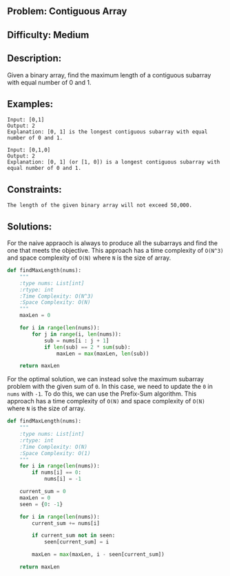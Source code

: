 ## Problem: Contiguous Array

## Difficulty: Medium

## Description:
Given a binary array, find the maximum length of a contiguous subarray with equal number of 0 and 1.

## Examples:
```
Input: [0,1]
Output: 2
Explanation: [0, 1] is the longest contiguous subarray with equal number of 0 and 1.
```

```
Input: [0,1,0]
Output: 2
Explanation: [0, 1] (or [1, 0]) is a longest contiguous subarray with equal number of 0 and 1.
```
## Constraints:
```
The length of the given binary array will not exceed 50,000.
```

## Solutions: 
For the naive appraoch is always to produce all the subarrays and find the one that meets the objective. This approach has a time complexity of `O(N^3)` and space complexity of `O(N)` where `N` is the size of array.

```python
def findMaxLength(nums):
    """
    :type nums: List[int]
    :rtype: int
    :Time Complexity: O(N^3)
    :Space Complexity: O(N)
    """
    maxLen = 0

    for i in range(len(nums)):
        for j in range(i, len(nums)):
            sub = nums[i : j + 1]
            if len(sub) == 2 * sum(sub):
                maxLen = max(maxLen, len(sub))

    return maxLen

```

For the optimal solution, we can instead solve the maximum subarray problem with the given sum of `0`. In this case, we need to update the `0` in `nums` with `-1`. To do this, we can use the Prefix-Sum algorithm. This approach has a time complexity of `O(N)` and space complexity of `O(N)` where `N` is the size of array.

 
```python
def findMaxLength(nums):
    """
    :type nums: List[int]
    :rtype: int
    :Time Complexity: O(N)
    :Space Complexity: O(1)
    """
    for i in range(len(nums)):
        if nums[i] == 0:
            nums[i] = -1

    current_sum = 0
    maxLen = 0
    seen = {0: -1}

    for i in range(len(nums)):
        current_sum += nums[i]

        if current_sum not in seen:
            seen[current_sum] = i

        maxLen = max(maxLen, i - seen[current_sum])

    return maxLen

```

